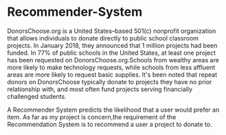 # Recommender-System
DonorsChoose.org is a United States–based 501(c) nonprofit organization that allows individuals to donate directly to public school classroom projects. In January 2018, they announced that 1 million projects had been funded. In 77% of public schools in the United States, at least one project has been requested on DonorsChoose.org.Schools from wealthy areas are more likely to make technology requests, while schools from less affluent areas are more likely to request basic supplies. It's been noted that repeat donors on DonorsChoose typically donate to projects they have no prior relationship with, and most often fund projects serving financially challenged students.

A Recommender System predicts the likelihood that a user would prefer an item. As far as my project is concern,the requirement of the Recommendation System is to recommend a user a project to donate to.


